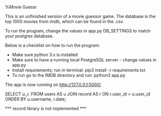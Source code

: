 %Movie Guessr

This is an unfinished version of a movie guessor game. 
The database is the top 1000 movies from imdb, which can be found in the .csv.

To run the program, change the values in app.py DB_SETTINGS to match your postgres database. 

Below is a checklist on how to run the program:

* Make sure python 3.x is installed
* Make sure to have a running local PostgreSQL server - change values in app.py 
* Install requirements; run in terminal: pip3 install -r requirements.txt
* To run go to the IMDB directory and run: python3 app.py


The app is now running on http://127.0.0.1:5000/



SELECT u.*,r.*
FROM users AS u
JOIN record AS r
  ON r.user_id = u.user_id
ORDER BY u.username, r.date;

*** record library is not implemented ***
